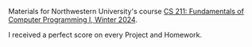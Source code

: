 Materials for Northwestern University's course [CS 211: Fundamentals of Computer Programming I, Winter 2024](https://class-descriptions.northwestern.edu/4930/MEAS/COMP_SCI/24645).

I received a perfect score on every Project and Homework.
